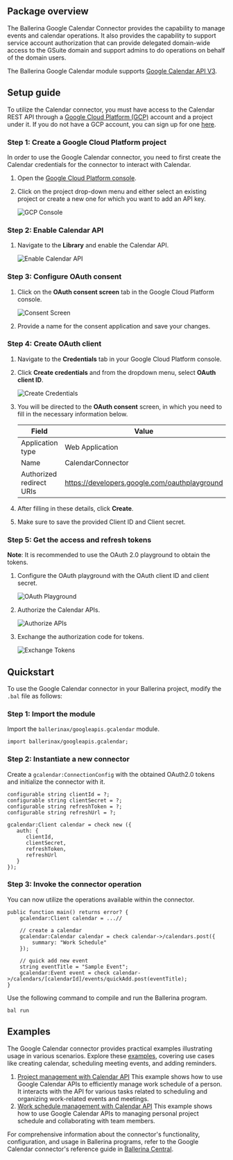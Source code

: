 ## Package overview

The Ballerina Google Calendar Connector provides the capability to manage events and calendar operations. It also provides the capability to support service account authorization that can provide delegated domain-wide access to the GSuite domain and support admins to do operations on behalf of the domain users.

The Ballerina Google Calendar module supports [Google Calendar API V3](https://developers.google.com/calendar/api).

## Setup guide

To utilize the Calendar connector, you must have access to the Calendar REST API through a [Google Cloud Platform (GCP)](https://console.cloud.google.com/) account and a project under it. If you do not have a GCP account, you can sign up for one [here](https://cloud.google.com/).

### Step 1: Create a Google Cloud Platform project

In order to use the Google Calendar connector, you need to first create the Calendar credentials for the connector to interact with Calendar.

1. Open the [Google Cloud Platform console](https://console.cloud.google.com/).

2. Click on the project drop-down menu and either select an existing project or create a new one for which you want to add an API key.

    ![GCP Console](https://raw.githubusercontent.com/ballerina-platform/module-ballerinax-googleapis.calendar/main/ballerina/resources/gcp-console-project-view.png)

### Step 2: Enable Calendar API

1. Navigate to the **Library** and enable the Calendar API.

    ![Enable Calendar API](https://raw.githubusercontent.com/ballerina-platform/module-ballerinax-googleapis.calendar/main/ballerina/resources/enable-calendar-api.png)

### Step 3: Configure OAuth consent

1. Click on the **OAuth consent screen** tab in the Google Cloud Platform console.

    ![Consent Screen](https://raw.githubusercontent.com/ballerina-platform/module-ballerinax-googleapis.calendar/main/ballerina/resources/consent-screen.png)

2. Provide a name for the consent application and save your changes.

### Step 4: Create OAuth client

1. Navigate to the **Credentials** tab in your Google Cloud Platform console.

2. Click  **Create credentials** and from the dropdown menu, select **OAuth client ID**.

    ![Create Credentials](https://raw.githubusercontent.com/ballerina-platform/module-ballerinax-googleapis.calendar/main/ballerina/resources/create-credentials.png)

3. You will be directed to the **OAuth consent** screen, in which you need to fill in the necessary information below.

    | Field                     | Value |
    | ------------------------- | ----- |
    | Application type          | Web Application |
    | Name                      | CalendarConnector  |
    | Authorized redirect URIs  | <https://developers.google.com/oauthplayground> |

4. After filling in these details, click **Create**.

5. Make sure to save the provided Client ID and Client secret.

### Step 5: Get the access and refresh tokens

**Note**: It is recommended to use the OAuth 2.0 playground to obtain the tokens.

1. Configure the OAuth playground with the OAuth client ID and client secret.

    ![OAuth Playground](https://raw.githubusercontent.com/ballerina-platform/module-ballerinax-googleapis.calendar/main/ballerina/resources/oauth-playground.png)

2. Authorize the Calendar APIs.

    ![Authorize APIs](https://raw.githubusercontent.com/ballerina-platform/module-ballerinax-googleapis.calendar/main/ballerina/resources/authorize-calendar-apis.png)

3. Exchange the authorization code for tokens.

    ![Exchange Tokens](https://raw.githubusercontent.com/ballerina-platform/module-ballerinax-googleapis.calendar/main/ballerina/resources/exchange-tokens.png)

## Quickstart

To use the Google Calendar connector in your Ballerina project, modify the `.bal` file as follows:

### Step 1: Import the module

Import the `ballerinax/googleapis.gcalendar` module.

```ballerina
import ballerinax/googleapis.gcalendar;
```

### Step 2: Instantiate a new connector

Create a `gcalendar:ConnectionConfig` with the obtained OAuth2.0 tokens and initialize the connector with it.

```ballerina
configurable string clientId = ?;
configurable string clientSecret = ?;
configurable string refreshToken = ?;
configurable string refreshUrl = ?;

gcalendar:Client calendar = check new ({
   auth: {
      clientId,
      clientSecret,
      refreshToken,
      refreshUrl
   }
});
```

### Step 3: Invoke the connector operation

You can now utilize the operations available within the connector.

```ballerina
public function main() returns error? {
    gcalendar:Client calendar = ...//

    // create a calendar
    gcalendar:Calendar calendar = check calendar->/calendars.post({
        summary: "Work Schedule"
    });

    // quick add new event
    string eventTitle = "Sample Event";
    gcalendar:Event event = check calendar->/calendars/[calendarId]/events/quickAdd.post(eventTitle);
}
```

Use the following command to compile and run the Ballerina program.

```ballerina
bal run
```

## Examples

The Google Calendar connector provides practical examples illustrating usage in various scenarios. Explore these [examples](https://github.com/ballerina-platform/module-ballerinax-googleapis.calendar/tree/main/examples), covering use cases like creating calendar, scheduling meeting events, and adding reminders.

1. [Project management with Calendar API](https://github.com/ballerina-platform/module-ballerinax-googleapis.calendar/tree/main/examples/project-management-with-calendar)
    This example shows how to use Google Calendar APIs to efficiently manage work schedule of a person. It interacts with the API for various tasks related to scheduling and organizing work-related events and meetings.
2. [Work schedule management with Calendar API](https://github.com/ballerina-platform/module-ballerinax-googleapis.calendar/tree/main/examples/work-schedule-management-with-calendar)
    This example shows how to use Google Calendar APIs to managing personal project schedule and collaborating with team members.

For comprehensive information about the connector's functionality, configuration, and usage in Ballerina programs, refer to the Google Calendar connector's reference guide in [Ballerina Central](https://central.ballerina.io/ballerinax/googleapis.calendar/latest).
